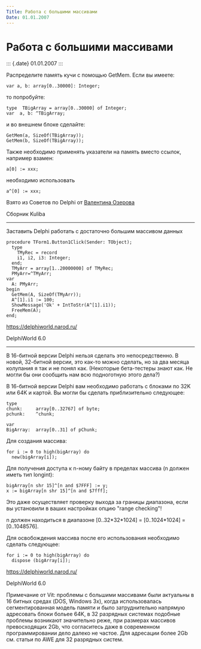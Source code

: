 ```yaml
---
Title: Работа с большими массивами
Date: 01.01.2007
---
```



Работа с большими массивами
===========================

::: {.date}
01.01.2007
:::

Распределите память кучи с помощью GetMem. Если вы имеете:

    var a, b: array[0..30000]: Integer;

то попробуйте:

    type  TBigArray = array[0..30000] of Integer;
    var  a, b: ^TBigArray;

и во внешнем блоке сделайте:

    GetMem(a, SizeOf(TBigArray));
    GetMem(b, SizeOf(TBigArray));

Также необходимо применять указатели на память вместо ссылок, например
взамен:

    a[0] := xxx; 

необходимо использовать

    a^[0] := xxx; 

Взято из Советов по Delphi от [Валентина Озерова](mailto:webmaster@webinspector.com)

Сборник Kuliba

------------------------------------------------------------------------

Заставить Delphi работать с достаточно большим массивом данных

    procedure TForm1.Button1Click(Sender: TObject);
      type
        TMyRec = record
        i1, i2, i3: Integer;
      end;
      TMyArr = array[1..20000000] of TMyRec;
      PMyArr=^TMyArr;
    var
      A: PMyArr;
    begin
      GetMem(A, SizeOf(TMyArr));
      A^[1].i1 := 100;
      ShowMessage('Ok' + IntToStr(A^[1].i1));
      FreeMem(A);
    end;
     

<https://delphiworld.narod.ru/>

DelphiWorld 6.0

------------------------------------------------------------------------

В 16-битной версии Delphi нельзя сделать это непосредственно. В новой,
32-битной версии, это как-то можно сделать, но за два месяца колупания я
так и не понял как. (Некоторые бета-тестеры знают как. Не могли бы они
сообщить нам всю подноготную этого дела?)

В 16-битной версии Delphi вам необходимо работать с блоками по 32K или
64K и картой. Вы могли бы сделать приблизительно следующее:

    type
    chunk:     array[0..32767] of byte;
    pchunk:    ^chunk;
     
    var
    BigArray:  array[0..31] of pChunk;

Для создания массива:

    for i := 0 to high(bigArray) do
      new(bigArray[i]);

Для получения доступа к n-ному байту в пределах массива (n должен иметь
тип longint):

    bigArray[n shr 15]^[n and $7FFF] := y;
    x := bigArray[n shr 15]^[n and $7fff];

Это даже осуществляет проверку выхода за границы диапазона, если вы
установили в ваших настройках опцию \"range checking\"!

n должен находиться в диапазоне \[0..32\*32\*1024\] = \[0..1024\*1024\]
= \[0..1048576\].

Для освобождения массива после его использования необходимо сделать
следующее:

    for i := 0 to high(bigArray) do
      dispose (bigArray[i]);

<https://delphiworld.narod.ru/>

DelphiWorld 6.0

Примечание от Vit: проблемы с большими массивами были актуальны в 16
битных средах (DOS, Windows 3x), когда использовалась сегментированная
модель памяти и было затруднительно напрямую адресовать блоки больее
64K, в 32 разрядных системах подобные проблемы возникают значительно
реже, при размерах массивов превосходящих 2Gb, что согласитесь даже в
современном программировании дело далеко не частое. Для адресации более
2Gb см. статьи по AWE для 32 разрядных систем.
